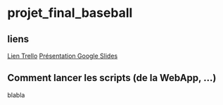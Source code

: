 # projet_final_baseball


## liens

[Lien Trello](https://trello.com/b/bgktvIiR/nosqlbaseball)
[Présentation Google Slides]([https://www.google.com](https://docs.google.com/presentation/d/1Mi40uteV67C_QitlxALqdyYo9L_3h6T54lsyuOIgrd8/edit?usp=sharing))


## Comment lancer les scripts (de la WebApp, ...)

blabla
